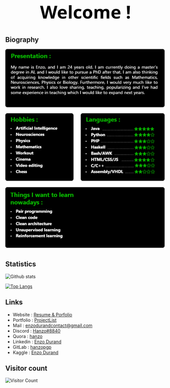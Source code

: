<h1 align="center" style="color:#000; font-family: 'Segoe UI'; font-size: 4em;">Welcome !</h1>

## Biography 

<p><img width="650" src="update_indesign/Github/github2.png"></p>

## Statistics 

![Github stats](https://github-readme-stats.vercel.app/api?username=hanzopgp&theme=highcontrast&hide_border=true&show_icons=true&count_private=true&title_color=09ba00&icon_color=09ba00)

[![Top Langs](https://github-readme-stats.vercel.app/api/top-langs/?username=hanzopgp&layout=compact&langs_count=13&bg_color=000000&title_color=09ba00&text_color=ffffff&hide_border=true&hide=jupyter%20notebook,TeX,SCSS,CSS,HTML&exclude_repo=First3DGame,TeX&card_width=445)](https://github.com/anuraghazra/github-readme-stats)

## Links 

- Website : [Resume & Porfolio](https://hanzopgp.github.io/CVPortfolioWeb/)
- Portfolio : [ProjectList](https://hanzopgp.github.io/ProjectList/)
- Mail : [enzodurandcontact@gmail.com](mailto:enzodurandcontact@gmail.com)
- Discord : [Hanzo#8840](https://discordapp.com/users/339384664118657034/)
- Quora : [hanzo](https://fr.quora.com/profile/Hanzo?ch=10&share=519cf10b&srid=YhyTm) 
- Linkedin : [Enzo Durand](https://www.linkedin.com/in/enzo-durand-494700204/)
- GitLab : [hanzopgp](https://gitlab.com/hanzopgp)
- Kaggle : [Enzo Durand](https://www.kaggle.com/enzodurand)

## Visitor count  

![Visitor Count](https://profile-counter.glitch.me/hanzopgp/count.svg)
